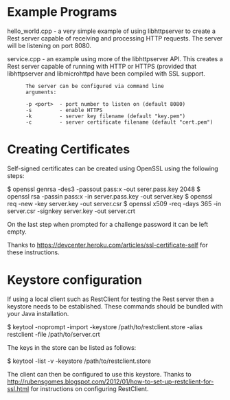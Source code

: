 Example Programs
================

hello_world.cpp	- a very simple example of using libhttpserver to
		  create a Rest server capable of receiving and processing
		  HTTP requests.  The server will be listening on port
		  8080.


service.cpp	- an example using more of the libhttpserver API.
		  This creates a Rest server capable of running with
		  HTTP or HTTPS (provided that libhttpserver and
		  libmicrohttpd have been compiled with SSL support.

		  The server can be configured via command line
		  arguments:

		  -p <port>  - port number to listen on (default 8080)
		  -s         - enable HTTPS
		  -k         - server key filename (default "key.pem")
		  -c         - server certificate filename (default "cert.pem")

Creating Certificates
=====================
Self-signed certificates can be created using OpenSSL using the
following steps:

$ openssl genrsa -des3 -passout pass:x -out serer.pass.key 2048
$ openssl rsa -passin pass:x -in server.pass.key -out server.key
$ openssl req -new -key server.key -out server.csr
$ openssl x509 -req -days 365 -in server.csr -signkey server.key -out server.crt

On the last step when prompted for a challenge password it can be left
empty.

Thanks to https://devcenter.heroku.com/articles/ssl-certificate-self
for these instructions.

Keystore configuration
======================
If using a local client such as RestClient for testing the Rest server
then a keystore needs to be established.  These commands should be
bundled with your Java installation.

$ keytool -noprompt -import -keystore /path/to/restclient.store -alias
restclient -file /path/to/server.crt

The keys in the store can be listed as follows:

$ keytool -list -v -keystore /path/to/restclient.store

The client can then be configured to use this keystore.  Thanks to
http://rubensgomes.blogspot.com/2012/01/how-to-set-up-restclient-for-ssl.html
for instructions on configuring RestClient.



